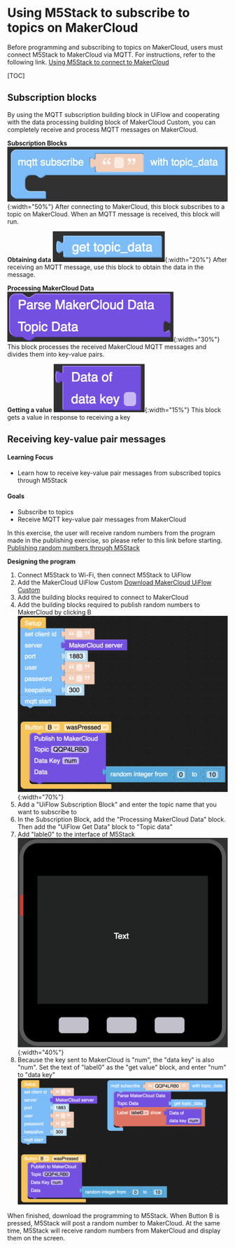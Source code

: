 # Using M5Stack to subscribe to topics on MakerCloud
Before programming and subscribing to topics on MakerCloud, users must connect M5Stack to MakerCloud via MQTT.  For instructions, refer to the following link.
[Using M5Stack to connect to MakerCloud](../../ch4_connect/m5stack/connect_m5stack.md)

[TOC]

## Subscription blocks
By using the MQTT subscription building block in UiFlow and cooperating with the data processing building block of MakerCloud Custom, you can completely receive and process MQTT messages on MakerCloud.

**Subscription Blocks**
![img_1.png](img/img_1.png){:width="50%"}
After connecting to MakerCloud, this block subscribes to a topic on MakerCloud. When an MQTT message is received, this block will run.

**Obtaining data**
![img_2.png](img/img_2.png){:width="20%"}
After receiving an MQTT message, use this block to obtain the data in the message.

**Processing MakerCloud Data**
![img_3.png](img/img_3.png){:width="30%"}
This block processes the received MakerCloud MQTT messages and divides them into key-value pairs.

**Getting a value**
![img_4.png](img/img_4.png){:width="15%"}
This block gets a value in response to receiving a key

## Receiving key-value pair messages
#### Learning Focus
- Learn how to receive key-value pair messages from subscribed topics through M5Stack

#### Goals
- Subscribe to topics
- Receive MQTT key-value pair messages from MakerCloud

In this exercise, the user will receive random numbers from the program made in the  publishing exercise, so please refer to this link before starting.
[Publishing random numbers through M5Stack](../../../ch5_publish/m5stack/publish_m5stack/#_2)

**Designing the program**

1. Connect M5Stack to Wi-Fi, then connect M5Stack to UiFlow
2. Add the MakerCloud UiFlow Custom
   [Download MakerCloud UiFlow Custom](https://cutt.ly/makercloud)
3. Add the building blocks required to connect to MakerCloud
4. Add the building blocks required to publish random numbers to MakerCloud by clicking B
   ![img_7.png](img/img_7.png){:width="70%"}
5. Add a "UiFlow Subscription Block" and enter the topic name that you want to subscribe to
6. In the Subscription Block, add the "Processing MakerCloud Data" block. Then add the "UiFlow Get Data" block to "Topic data"
7. Add "lable0" to the interface of M5Stack
   ![img_6.png](img/img_6.png){:width="40%"}
8. Because the key sent to MakerCloud is "num", the "data key" is also "num". Set the text of "label0" as the "get value" block, and enter "num" to "data key"
   ![img_5.png](img/img_5.png)

When finished, download the programming to M5Stack. When Button B is pressed, M5Stack will post a random number to MakerCloud.
At the same time, M5Stack will receive random numbers from MakerCloud and display them on the screen.